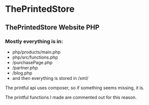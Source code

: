 # ThePrintedStore
## ThePrintedStore Website PHP

### Mostly everything is in:
- php/products/main.php
- php/src/functions.php
- /purchasePage.php
- /partner.php
- /blog.php
- and then everything is stored in /xml/

The printful api uses composer, so if something seems missing, it is. 

The printful functions I made are commented out for this reason.
